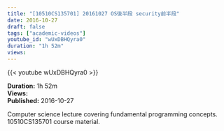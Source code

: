 ```yaml
---
title: "[10510CS135701] 20161027 OS後半段 security前半段"
date: 2016-10-27
draft: false
tags: ["academic-videos"]
youtube_id: "wUxDBHQyra0"
duration: "1h 52m"
views: 
---
```


{{< youtube wUxDBHQyra0 >}}

**Duration:** 1h 52m  
**Views:**   
**Published:** 2016-10-27

Computer science lecture covering fundamental programming concepts. 10510CS135701 course material.
